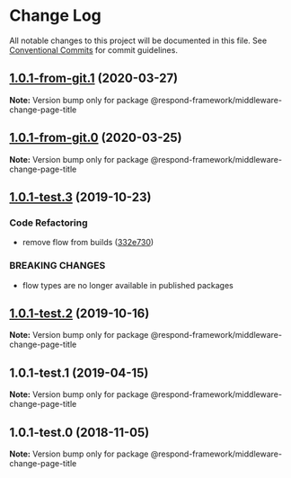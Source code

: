 # Change Log

All notable changes to this project will be documented in this file.
See [Conventional Commits](https://conventionalcommits.org) for commit guidelines.

## [1.0.1-from-git.1](https://github.com/respond-framework/rudy/tree/master/packages/middleware-change-page-title/compare/@respond-framework/middleware-change-page-title@1.0.1-test.3...@respond-framework/middleware-change-page-title@1.0.1-from-git.1) (2020-03-27)

**Note:** Version bump only for package @respond-framework/middleware-change-page-title





## [1.0.1-from-git.0](https://github.com/respond-framework/rudy/tree/master/packages/middleware-change-page-title/compare/@respond-framework/middleware-change-page-title@1.0.1-test.3...@respond-framework/middleware-change-page-title@1.0.1-from-git.0) (2020-03-25)

**Note:** Version bump only for package @respond-framework/middleware-change-page-title





## [1.0.1-test.3](https://github.com/respond-framework/rudy/tree/master/packages/middleware-change-page-title/compare/@respond-framework/middleware-change-page-title@1.0.1-test.2...@respond-framework/middleware-change-page-title@1.0.1-test.3) (2019-10-23)


### Code Refactoring

* remove flow from builds ([332e730](https://github.com/respond-framework/rudy/tree/master/packages/middleware-change-page-title/commit/332e730))


### BREAKING CHANGES

* flow types are no longer available in published
packages





## [1.0.1-test.2](https://github.com/respond-framework/rudy/tree/master/packages/middleware-change-page-title/compare/@respond-framework/middleware-change-page-title@1.0.1-test.1...@respond-framework/middleware-change-page-title@1.0.1-test.2) (2019-10-16)

**Note:** Version bump only for package @respond-framework/middleware-change-page-title





## 1.0.1-test.1 (2019-04-15)

**Note:** Version bump only for package @respond-framework/middleware-change-page-title





## 1.0.1-test.0 (2018-11-05)

**Note:** Version bump only for package @respond-framework/middleware-change-page-title
